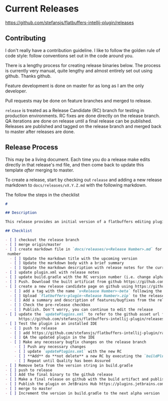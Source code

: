# Current Releases

https://github.com/stefansjs/flatbuffers-intellij-plugin/releases

## Contributing

I don't really have a contribution guideline. I like to follow the golden rule of code style: follow conventions set out
in the code around you.

There is a lengthy process for creating release binaries below. The process is currently very manual, quite lengthy and 
almost entirely set out using github. Thanks github.


Feature development is done on master for as long as I am the only developer.
 
Pull requests may be done on feature branches and merged to release.
 
`release` is treated as a Release Candidate (RC) branch for testing in production environments. RC fixes are done 
directly on the release branch. QA iterations are done on release until a final release can be published. Releases are 
published and tagged on the release branch and merged back to master after releases are done.

## Release Process

This may be a living document. Each time you do a release make edits directly in that release's md file, and then come
back to update this template _after_ merging to master.

To create a release, start by checking out `release` and adding a new release markdown to `docs/releases/vX.Y.Z.md` with
the following markdown.

The follow the steps in the checklist

```markdown
# 

## Description

This release provides an initial version of a flatbuffers editing plugin for IntelliJ

## Checklist

- [ ] checkout the release branch
- [ ] merge origin/master
- [ ] create markdown file in `docs/releases/v<Release Number>.md` for the potential new release with the new version
 number
  - [ ] Update the markdown title with the upcoming version
  - [ ] Update the markdown body with a brief summary
  - [ ] Update the markdown description with release notes for the current release
- [ ] update plugin.xml with release notes
- [ ] update build.gradle with the RC version number (i.e. change alpha to beta)
- [ ] Push. Download the built artificat from github https://github.com/stefansjs/flatbuffers-intellij-plugin/actions?query=workflow%3Abuild
- [ ] create a new release candidate page on github using https://github.com/stefansjs/flatbuffers-intellij-plugin/releases/new
  - [ ] add a tag with the name `v<Release Number>-beta` following the release branch
  - [ ] Upload `flatbuffers-plugin-<Release Number>.zip` to the release page
  - [ ] Add a summary and description of features/bugfixes from the release .md file
  - [ ] Check the pre-release checkbox
  - [ ] Publish. Don't worry, you can continue to edit the release
- [ ] update the `updatePlugins.xml` to refer to the github asset url from 
      https://github.com/stefansjs/flatbuffers-intellij-plugin/releases 
- [ ] Test the plugin in an installed IDE
  - [ ] push to release
  - [ ] add https://github.com/stefansjs/flatbuffers-intellij-plugin/raw/release/updatePlugins.xml as a plugin repository
  - [ ] QA the updated plugin in the IDE
  - [ ] Make any necessary bugfix changes on the release branch
    - [ ] Push any necessary changes
    - [ ] update `updatePlugins.xml` with the new RC 
    - [ ] **Add** do **not delete** a new RC by executing the `buildPlugin` task and uploading it to the release
    - [ ] Repeat until Quality has been Assured
- [ ] Remove beta from the version string in build.gradle
- [ ] push to release
- [ ] Add the final binary to the github release
- [ ] Make a final release on github with the build artifact and publish it
- [ ] Publish the plugin on JetBrains Hub https://plugins.jetbrains.com/plugin/14326-flatbuffers-support
- [ ] merge to master
- [ ] Increment the version in build.gradle to the next alpha version
```
